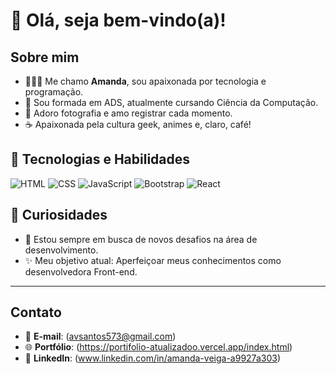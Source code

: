 # 👋 Olá, seja bem-vindo(a)!

## Sobre mim
- 👩🏻‍💻 Me chamo **Amanda**, sou apaixonada por tecnologia e programação.
- 📔 Sou formada em ADS, atualmente cursando Ciência da Computação.
- 📸 Adoro fotografia e amo registrar cada momento.  
- ☕ Apaixonada pela cultura geek, animes e, claro, café!


## 🚀 Tecnologias e Habilidades
![HTML](https://img.shields.io/badge/HTML5-E34F26?style=for-the-badge&logo=html5&logoColor=white)
![CSS](https://img.shields.io/badge/CSS3-1572B6?style=for-the-badge&logo=css3&logoColor=white)
![JavaScript](https://img.shields.io/badge/JavaScript-F7DF1E?style=for-the-badge&logo=javascript&logoColor=black)
![Bootstrap](https://img.shields.io/badge/Bootstrap-7952B3?style=for-the-badge&logo=bootstrap&logoColor=white)
![React](https://img.shields.io/badge/React-61DAFB?style=for-the-badge&logo=react&logoColor=black)


## 🌟 Curiosidades
- 🎯 Estou sempre em busca de novos desafios na área de desenvolvimento.  
- ✨ Meu objetivo atual: Aperfeiçoar meus conhecimentos como desenvolvedora Front-end.  

---

## Contato
- 📧 **E-mail**: (avsantos573@gmail.com)  
- 🌐 **Portfólio**: (https://portifolio-atualizadoo.vercel.app/index.html)  
- 💼 **LinkedIn**: (www.linkedin.com/in/amanda-veiga-a9927a303)

<!---
AmandaPVSantos/AmandaPVSantos is a ✨ special ✨ repository because its `README.md` (this file) appears on your GitHub profile.
You can click the Preview link to take a look at your changes.
--->
